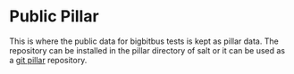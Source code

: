# Public Pillar 

This is where the public data for bigbitbus tests is kept as pillar data. The repository can be installed in the pillar directory of salt or it can be used as a [git pillar](https://docs.saltstack.com/en/latest/ref/pillar/all/salt.pillar.git_pillar.html) repository.
